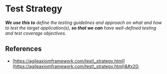# Test Strategy

_**We use this to** define the testing guidelines and approach on what and how to test the target application(s), **so that we can** have well-defined testing and test coverage objectives._&#x20;

## References&#x20;

* [https://agileaxiomframework.com/test\_strategy.html](https://agileaxiomframework.com/test\_strategy.html)&#x20;
